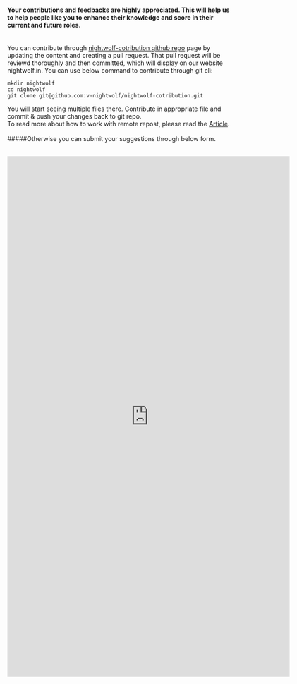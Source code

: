 #### Your contributions and feedbacks are highly appreciated. This will help us to help people like you to enhance their knowledge and score in their current and future roles.  
<br>
You can contribute through <a href="https://github.com/v-nightwolf/nightwolf-cotribution.git" target="_blank">nightwolf-cotribution github repo</a> page by updating the content and creating a pull request. That pull request will be reviewd thoroughly and then committed, which will display on our website nightwolf.in. You can use below command to contribute through git cli: 

	mkdir nightwolf
	cd nightwolf
	git clone git@github.com:v-nightwolf/nightwolf-cotribution.git


You will start seeing multiple files there. Contribute in appropriate file and commit & push your changes back to git repo. 
<br> To read more about how to work with remote repost, please read the <a href="https://docs.github.com/en/get-started/getting-started-with-git/about-remote-repositories" target="_blank">Article</a>.
<br><br>
#####Otherwise you can submit your suggestions through below form. 

<br>
<iframe src="https://docs.google.com/forms/d/e/1FAIpQLSdwzKEHXYCF2Fzyv4VLU45tvzQsCu3zga8KTZcuY2nD-1kPDQ/viewform?embedded=true" width="640" height="1180" frameborder="0" marginheight="0" marginwidth="0">Loading…</iframe>
